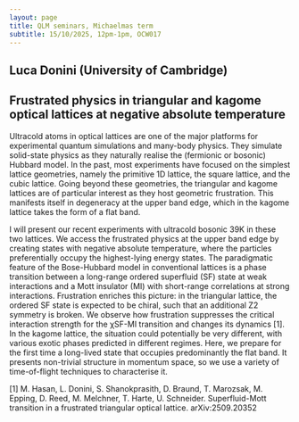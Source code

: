```yaml
---
layout: page
title: QLM seminars, Michaelmas term
subtitle: 15/10/2025, 12pm-1pm, OCW017
---
```


## Luca Donini (University of Cambridge)

## Frustrated physics in triangular and kagome optical lattices at negative absolute temperature

Ultracold atoms in optical lattices are one of the major platforms for experimental quantum simulations and many-body physics. They simulate solid-state physics as they naturally realise the (fermionic or bosonic) Hubbard model. In the past, most experiments have focused on the simplest lattice geometries, namely the primitive 1D lattice, the square lattice, and the cubic lattice. Going beyond these geometries, the triangular and kagome lattices are of particular interest as they host geometric frustration. This manifests itself in degeneracy at the upper band edge, which in the kagome lattice takes the form of a flat band.

I will present our recent experiments with ultracold bosonic 39K in these two lattices. We access the frustrated physics at the upper band edge by creating states with negative absolute temperature, where the particles preferentially occupy the highest-lying energy states. The paradigmatic feature of the Bose-Hubbard model in conventional lattices is a phase transition between a long-range ordered superfluid (SF) state at weak interactions and a Mott insulator (MI) with short-range correlations at strong interactions. Frustration enriches this picture: in the triangular lattice, the ordered SF state is expected to be chiral, such that an additional Z2 symmetry is broken. We observe how frustration suppresses the critical interaction strength for the χSF-MI transition and changes its dynamics [1]. In the kagome lattice, the situation could potentially be very different, with various exotic phases predicted in different regimes. Here, we prepare for the first time a long-lived state that occupies predominantly the flat band. It presents non-trivial structure in momentum space, so we use a variety of time-of-flight techniques to characterise it.

[1] M. Hasan, L. Donini, S. Shanokprasith, D. Braund, T. Marozsak, M. Epping, D. Reed, M. Melchner, T. Harte, U. Schneider. Superfluid-Mott transition in a frustrated triangular optical lattice. arXiv:2509.20352








